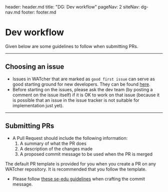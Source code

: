 <frontmatter>
  header: header.md
  title: "DG: Dev workflow"
  pageNav: 2
  siteNav: dg-nav.md
  footer: footer.md
</frontmatter>

# Dev workflow

Given below are some guidelines to follow when submitting PRs.

---

## Choosing an issue

* Issues in WATcher that are marked as `good first issue` can serve as good starting ground for new developers. They can be found [here](https://github.com/CATcher-org/WATcher/labels/good%20first%20issue).
* Before starting on the issues, please ask the dev team (by posting a comment on the issue itself) if it is OK to work on that issue (because it is possible that an issue in the issue tracker is not suitable for implementation just yet).

---

## Submitting PRs

* A Pull Request should include the following information:
  1. A summary of what the PR does
  2. A description of the changes made
  3. A proposed commit message to be used when the PR is merged

The default PR template is provided for you when you create a PR on any WATcher repository. It is recommended that you follow the template.

* Please follow [these se-edu guidelines](https://se-education.org/guides/conventions/git.html) when crafting the commit message.
